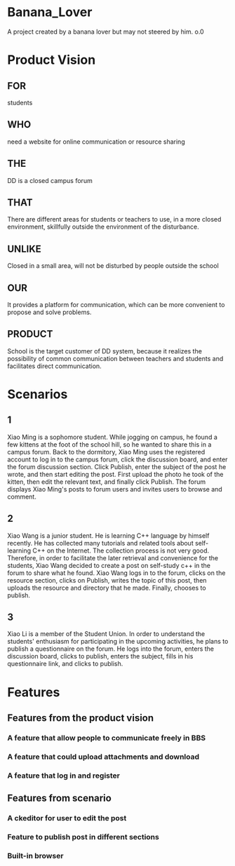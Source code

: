 # Banana_Lover
A project created by a banana lover but may not steered by him. o.0


# Product Vision

## FOR 		
students

## WHO
need a website for online communication or resource sharing 

## THE
DD is a closed campus forum 

## THAT
There are different areas for students or teachers to use, in a more closed environment, skillfully outside the environment of the disturbance.

## UNLIKE
Closed in a small area, will not be disturbed by people outside the school

## OUR
It provides a platform for communication, which can be more convenient to propose and solve problems.
## PRODUCT
School is the target customer of DD system, because it realizes the possibility of common 
communication between teachers and students and facilitates direct communication.


# Scenarios
## 1
Xiao Ming is a sophomore student. While jogging on campus, he found a few kittens at the foot of the school hill, so he wanted to share this in a campus forum. Back to the dormitory, Xiao Ming uses the registered account to log in to the campus forum, click the discussion board, and enter the forum discussion section. Click Publish, enter the subject of the post he wrote, and then start editing the post. First upload the photo he took of the kitten, then edit the relevant text, and finally click Publish. The forum displays Xiao Ming's posts to forum users and invites users to browse and comment.

## 2
Xiao Wang is a junior student. He is learning C++ language by himself recently. He has collected many tutorials and related tools about self-learning C++ on the Internet. The collection process is not very good. Therefore, in order to facilitate the later retrieval and convenience for the students, Xiao Wang decided to create a post on self-study c++ in the forum to share what he found. Xiao Wang logs in to the forum, clicks on the resource section, clicks on Publish, writes the topic of this post, then uploads the resource and directory that he made. Finally, chooses to publish.

## 3
Xiao Li is a member of the Student Union. In order to understand the students' enthusiasm for participating in the upcoming activities, he plans to publish a questionnaire on the forum. He logs into the forum, enters the discussion board, clicks to publish, enters the subject, fills in his questionnaire link, and clicks to publish.


# Features

## Features from the product vision
### A feature that allow people to communicate freely in BBS
### A feature that could upload attachments and download
### A feature that log in and register

## Features from scenario
### A ckeditor for user to edit the post
### Feature to publish post in different sections
### Built-in browser

